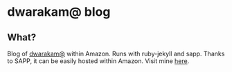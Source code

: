 # dwarakam@ blog

## What?
Blog of [dwarakam@](https://phonetool.amazon.com/users/dwarakam) within Amazon. Runs with ruby-jekyll and sapp.
Thanks to SAPP, it can be easily hosted within Amazon. Visit mine [here](https://sapp.amazon.com/dwarakam-blog/).
